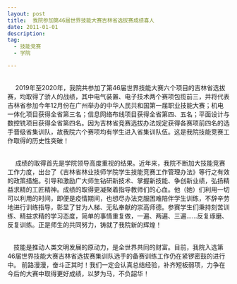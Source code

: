 ```yaml
---
layout: post
title:  我院参加第46届世界技能大赛吉林省选拔赛成绩喜人
date: 2011-01-01
description:  
tag:
  - 技能竞赛
  - 学院

---
```


<br>  &ensp; &ensp;2019年至2020年，我院共参加了第46届世界技能大赛六个项目的吉林省选拔赛，均取得了骄人的战绩，其中电气装置、电子技术两个赛项包揽前三，并将代表吉林省参加今年12月份在广州举办的中华人民共和国第一届职业技能大赛；机电一体化项目获得全省第三名；信息网络布线项目获得全省第四、五名；平面设计与数控铣项目获得全省第四名。因为吉林省竞赛选拔办法规定获得各赛项前四名的选手晋级省集训队，故我院六个赛项均有学生进入省集训队伍。这是我院技能竞赛工作取得的历史性突破！

<br>  &ensp; &ensp;成绩的取得首先是学院领导高度重视的结果。近年来，我院不断加大技能竞赛工作力度，出台了《吉林省林业技师学院学生技能竞赛工作管理办法》等行之有效的政策措施。引导和激励广大师生钻研新技术、掌握新技能、争创新业绩，弘扬精益求精的工匠精神。成绩的取得更凝聚着指导教师们的心血。他（她）们利用一切可以利用的时间，即便是疫情期间，也想尽办法克服困难陪伴学生训练，不辞辛劳地进行训练指导，彰显了甘为人梯、无私奉献的崇高师德。参赛学生们秉持刻苦训练、精益求精的学习态度，简单的事情重复做，一遍、两遍、三遍……反复琢磨、反复训练。正是师生的共同努力，铸就了我院新的辉煌！ 

<br> &ensp;&ensp;技能是推动人类文明发展的原动力，是全世界共同的财富。目前，我院入选第46届世界技能大赛吉林省选拔赛集训队选手的备赛训练工作仍在紧锣密鼓的进行中。 前路漫漫，奋斗正其时！我们一定会认真总结经验，补齐短板弱项，力争在今后的大赛中取得更好成绩，以梦为马，不负韶华！

